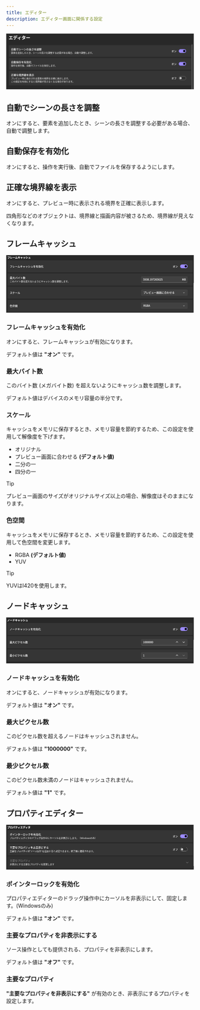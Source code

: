 ```yaml
---
title: エディター
description: エディター画面に関係する設定
---
```

![](_images/editor-settings.png)
## 自動でシーンの長さを調整

オンにすると、要素を追加したとき、シーンの長さを調整する必要がある場合、自動で調整します。

## 自動保存を有効化

オンにすると、操作を実行後、自動でファイルを保存するようにします。

## 正確な境界線を表示

オンにすると、プレビュー時に表示される境界を正確に表示します。

四角形などのオブジェクトは、境界線と描画内容が被さるため、境界線が見えなくなります。

## フレームキャッシュ

![](_images/frame-cache.png)

### フレームキャッシュを有効化

オンにすると、フレームキャッシュが有効になります。

デフォルト値は __"オン"__ です。

### 最大バイト数

このバイト数 (メガバイト数) を超えないようにキャッシュ数を調整します。

デフォルト値はデバイスのメモリ容量の半分です。

### スケール

キャッシュをメモリに保存するとき、メモリ容量を節約するため、この設定を使用して解像度を下げます。

- オリジナル
- プレビュー画面に合わせる __(デフォルト値)__
- 二分の一
- 四分の一

> [!TIP]
  プレビュー画面のサイズがオリジナルサイズ以上の場合、解像度はそのままになります。

### 色空間

キャッシュをメモリに保存するとき、メモリ容量を節約するため、この設定を使用して色空間を変更します。

- RGBA __(デフォルト値)__
- YUV

> [!TIP]
> YUVはI420を使用します。


## ノードキャッシュ

![](_images/node-cache.png)

### ノードキャッシュを有効化

オンにすると、ノードキャッシュが有効になります。

デフォルト値は __"オン"__ です。

### 最大ピクセル数

このピクセル数を超えるノードはキャッシュされません。

デフォルト値は __"1000000"__ です。

### 最少ピクセル数

このピクセル数未満のノードはキャッシュされません。

デフォルト値は __"1"__ です。

## プロパティエディター

![](_images/property-editor.png)

### ポインターロックを有効化

プロパティエディターのドラッグ操作中にカーソルを非表示にして、固定します。(Windowsのみ)

デフォルト値は __"オン"__ です。

### 主要なプロパティを非表示にする

ソース操作としても提供される、プロパティを非表示にします。

デフォルト値は __"オフ"__ です。

### 主要なプロパティ

__"主要なプロパティを非表示にする"__ が有効のとき、非表示にするプロパティを設定します。